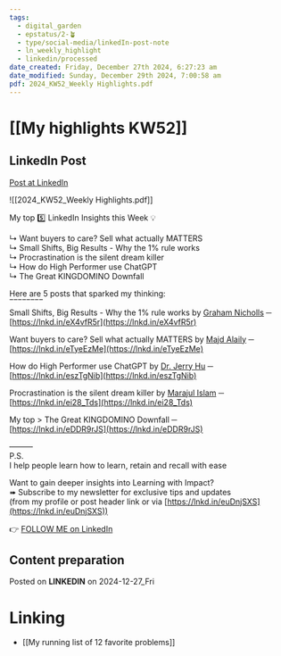 ```yaml
---
tags:
  - digital_garden
  - epstatus/2-🪴
  - type/social-media/linkedIn-post-note
  - ln_weekly_highlight
  - linkedin/processed
date_created: Friday, December 27th 2024, 6:27:23 am
date_modified: Sunday, December 29th 2024, 7:00:58 am
pdf: 2024_KW52_Weekly Highlights.pdf
---
```

# [[My highlights KW52]]
## LinkedIn Post
[Post at LinkedIn](https://www.linkedin.com/posts/sebastiankamilli_highlight-from-kw52-in-2024-activity-7278303807552323584-uBiy?utm_source=share&utm_medium=member_desktop)

![[2024_KW52_Weekly Highlights.pdf]]

My top 5️⃣ LinkedIn Insights this Week 💡  
  
↳ Want buyers to care? Sell what actually MATTERS  
↳ Small Shifts, Big Results - Why the 1% rule works  
↳ Procrastination is the silent dream killer  
↳ How do High Performer use ChatGPT  
↳ The Great KINGDOMINO Downfall  
  
Here are 5 posts that sparked my thinking:  
‾‾‾‾‾‾‾‾  
Small Shifts, Big Results - Why the 1% rule works by [Graham Nicholls](https://www.linkedin.com/in/grahamnicholls1/) ─  
[https://lnkd.in/eX4vfR5r](https://lnkd.in/eX4vfR5r)  
  
Want buyers to care? Sell what actually MATTERS by [Majd Alaily](https://www.linkedin.com/in/majdalaily/) ─  
[https://lnkd.in/eTyeEzMe](https://lnkd.in/eTyeEzMe)  
  
How do High Performer use ChatGPT by [Dr. Jerry Hu](https://www.linkedin.com/in/dr-jerry-hu-108811268/) ─  
[https://lnkd.in/eszTgNib](https://lnkd.in/eszTgNib)  
  
Procrastination is the silent dream killer by [Marajul Islam](https://www.linkedin.com/in/marajulislam/) ─  
[https://lnkd.in/ei28_Tds](https://lnkd.in/ei28_Tds)  
  
My top > The Great KINGDOMINO Downfall ─  
[https://lnkd.in/eDDR9rJS](https://lnkd.in/eDDR9rJS)  
  
———  
P.S.  
I help people learn how to learn, retain and recall with ease  
  
Want to gain deeper insights into Learning with Impact?  
➠ Subscribe to my newsletter for exclusive tips and updates  
(from my profile or post header link or via [https://lnkd.in/euDnjSXS](https://lnkd.in/euDnjSXS))

👉 [FOLLOW ME on LinkedIn](https://www.linkedin.com/comm/mynetwork/discovery-see-all?usecase=PEOPLE_FOLLOWS&followMember=sebastiankamilli)

## Content preparation

Posted on **LINKEDIN** on 2024-12-27_Fri
# Linking
+ [[My running list of 12 favorite problems]]